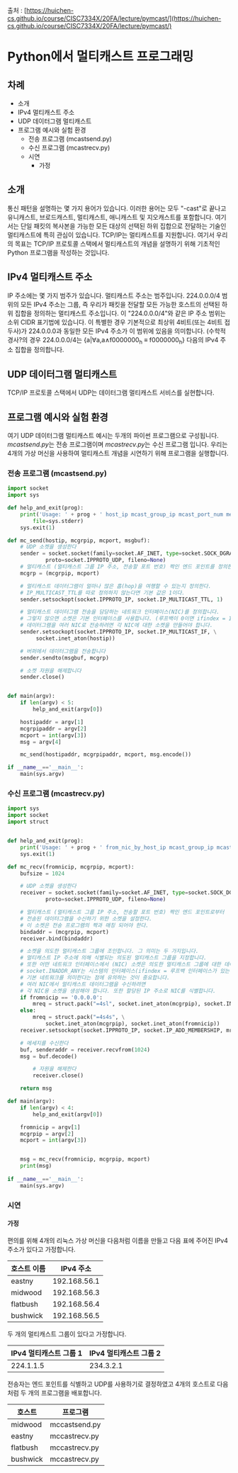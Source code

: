 출처 : [https://huichen-cs.github.io/course/CISC7334X/20FA/lecture/pymcast/](https://huichen-cs.github.io/course/CISC7334X/20FA/lecture/pymcast/)

# Python에서 멀티캐스트 프로그래밍

## 차례

* 소개
* IPv4 멀티캐스트 주소
* UDP 데이터그램 멀티캐스트
* 프로그램 예시와 실험 환경
  - 전송 프로그램 (mcastsend.py)
  - 수신 프로그램 (mcastrecv.py)
  - 시연
    + 가정

## 소개

통신 패턴을 설명하는 몇 가지 용어가 있습니다. 이러한 용어는 모두 "-cast"로 끝나고 유니캐스트, 브로드캐스트, 멀티캐스트, 애니캐스트 및 지오캐스트를 포함합니다. 여기서는 단일 패킷의 복사본을 가능한 모든 대상의 선택된 하위 집합으로 전달하는 기술인 멀티캐스트에 특히 관심이 있습니다. TCP/IP는 멀티캐스트를 지원합니다. 여기서 우리의 목표는 TCP/IP 프로토콜 스택에서 멀티캐스트의 개념을 설명하기 위해 기초적인 Python 프로그램을 작성하는 것입니다.

## IPv4 멀티캐스트 주소

IP 주소에는 몇 가지 범주가 있습니다. 멀티캐스트 주소는 범주입니다. 224.0.0.0/4 범위의 모든 IPv4 주소는 그룹, 즉 우리가 패킷을 전달할 모든 가능한 호스트의 선택된 하위 집합을 정의하는 멀티캐스트 주소입니다. 이 "224.0.0.0/4"와 같은 IP 주소 범위는 소위 CIDR 표기법에 있습니다. 이 특별한 경우 기본적으로 최상위 4비트(또는 4비트 접두사)가 224.0.0.0과 동일한 모든 IPv4 주소가 이 범위에 있음을 의미합니다. (수학적 경사?의 경우 224.0.0.0/4는 {a|∀a,a∧f0000000<sub>h</sub> ≡ f0000000<sub>h</sub>} 다음의 IPv4 주소 집합을 정의합니다.

## UDP 데이터그램 멀티캐스트

TCP/IP 프로토콜 스택에서 UDP는 데이터그램 멀티캐스트 서비스를 실현합니다.

## 프로그램 예시와 실험 환경

여기 UDP 데이터그램 멀티캐스트 예시는 두개의 파이썬 프로그램으로 구성됩니다. *mcastsend.py*는 전송 프로그램이며 *mcastrecv.py*는 수신 프로그램 입니다. 우리는 4개의 가상 머신을 사용하여 멀티캐스트 개념을 시연하기 위해 프로그램을 실행합니다.

### 전송 프로그램 (mcastsend.py)

```python
import socket
import sys

def help_and_exit(prog):
    print('Usage: ' + prog + ' host_ip mcast_group_ip mcast_port_num message',
        file=sys.stderr)
    sys.exit(1)

def mc_send(hostip, mcgrpip, mcport, msgbuf):
    # UDP 소켓을 생성한다
    sender = socket.socket(family=socket.AF_INET, type=socket.SOCK_DGRAM, \
            proto=socket.IPPROTO_UDP, fileno=None)
    # 멀티캐스트 (멀티캐스트 그룹 IP 주소, 전송할 포트 번호) 짝인 엔드 포인트를 정의한다.
    mcgrp = (mcgrpip, mcport)

    # 멀티캐스트 데이터그램이 얼마나 많은 홉(hop)을 여행할 수 있는지 정의한다.
    # IP_MULTICAST_TTL를 따로 정의하지 않는다면 기본 값은 1이다. 
    sender.setsockopt(socket.IPPROTO_IP, socket.IP_MULTICAST_TTL, 1)

    # 멀티캐스트 데이터그램 전송을 담당하는 네트워크 인터페이스(NIC)를 정의합니다.
    # 그렇지 않으면 소켓은 기본 인터페이스를 사용합니다. (루프백이 0이면 ifindex = 1)
    # 데이터그램을 여러 NIC로 전송하려면 각 NIC에 대한 소켓을 만들어야 합니다.
    sender.setsockopt(socket.IPPROTO_IP, socket.IP_MULTICAST_IF, \
         socket.inet_aton(hostip))

    # 버퍼에서 데이터그램을 전송합니다
    sender.sendto(msgbuf, mcgrp)

    # 소켓 자원을 해제합니다 
    sender.close()


def main(argv):
    if len(argv) < 5:
        help_and_exit(argv[0])

    hostipaddr = argv[1]
    mcgrpipaddr = argv[2]
    mcport = int(argv[3])
    msg = argv[4]

    mc_send(hostipaddr, mcgrpipaddr, mcport, msg.encode())

if __name__=='__main__':
    main(sys.argv)
```

### 수신 프로그램 (mcastrecv.py)

```python
import sys
import socket
import struct


def help_and_exit(prog):
    print('Usage: ' + prog + ' from_nic_by_host_ip mcast_group_ip mcast_port')
    sys.exit(1)

def mc_recv(fromnicip, mcgrpip, mcport):
    bufsize = 1024

    # UDP 소켓을 생성한다
    receiver = socket.socket(family=socket.AF_INET, type=socket.SOCK_DGRAM, \
            proto=socket.IPPROTO_UDP, fileno=None)

    # 멀티캐스트 (멀티캐스트 그룹 IP 주소, 전송할 포트 번호) 짝인 엔드 포인트로부터 
    # 전송된 데이터그램을 수신하기 위한 소켓을 설정한다.
    # 이 소켓은 전송 프로그램의 짝과 매칭 되어야 한다.
    bindaddr = (mcgrpip, mcport)
    receiver.bind(bindaddr)

    # 소켓을 의도한 멀티캐스트 그룹에 조인합니다. 그 의미는 두 가지입니다.
    # 멀티캐스트 IP 주소에 의해 식별되는 의도된 멀티캐스트 그룹을 지정합니다.
    # 또한 어떤 네트워크 인터페이스에서 (NIC) 소켓은 의도한 멀티캐스트 그룹에 대한 데이터그램을 수신합니다.
    # socket.INADDR_ANY는 시스템의 인터페이스(ifindex = 루프백 인터페이스가 있는 경우 1)에서 
    # 기본 네트워크를 의미한다는 점에 유의하는 것이 중요합니다.
    # 여러 NIC에서 멀티캐스트 데이터그램을 수신하려면
    # 각 NIC용 소켓을 생성해야 합니다. 또한 할당된 IP 주소로 NIC를 식별합니다.
    if fromnicip == '0.0.0.0':
        mreq = struct.pack("=4sl", socket.inet_aton(mcgrpip), socket.INADDR_ANY)
    else:
        mreq = struct.pack("=4s4s", \
            socket.inet_aton(mcgrpip), socket.inet_aton(fromnicip))
    receiver.setsockopt(socket.IPPROTO_IP, socket.IP_ADD_MEMBERSHIP, mreq)

    # 메세지를 수신한다
    buf, senderaddr = receiver.recvfrom(1024)
    msg = buf.decode()

		# 자원을 해제한다
		receiver.close()

    return msg

def main(argv):
    if len(argv) < 4:
        help_and_exit(argv[0])

    fromnicip = argv[1] 
    mcgrpip = argv[2]
    mcport = int(argv[3])


    msg = mc_recv(fromnicip, mcgrpip, mcport)
    print(msg)
    
if __name__=='__main__':
    main(sys.argv)
```

### 시연

#### 가정

편의를 위해 4개의 리눅스 가상 머신을 다음처럼 이름을 만들고 다음 표에 주어진 IPv4 주소가 있다고 가정합니다.

|**호스트 이름**|**IPv4 주소**|
|-|-|
|eastny|192.168.56.1|
|midwood|192.168.56.3|
|flatbush|192.168.56.4|
|bushwick|192.168.56.5|

두 개의 멀티캐스트 그룹이 있다고 가정합니다.

|**IPv4 멀티캐스트 그룹 1**|**IPv4 멀티캐스트 그룹 2**|
|-|-|
|224.1.1.5|234.3.2.1|

전송자는 엔드 포인트를 식별하고 UDP를 사용하기로 결정하였고 4개의 호스트로 다음처럼 두 개의 프로그램을 배포합니다.

|**호스트**|**프로그램**|
|-|-|
|midwood|mccastsend.py|
|eastny|mccastrecv.py|
|flatbush|mccastrecv.py|
|bushwick|mccastrecv.py|

